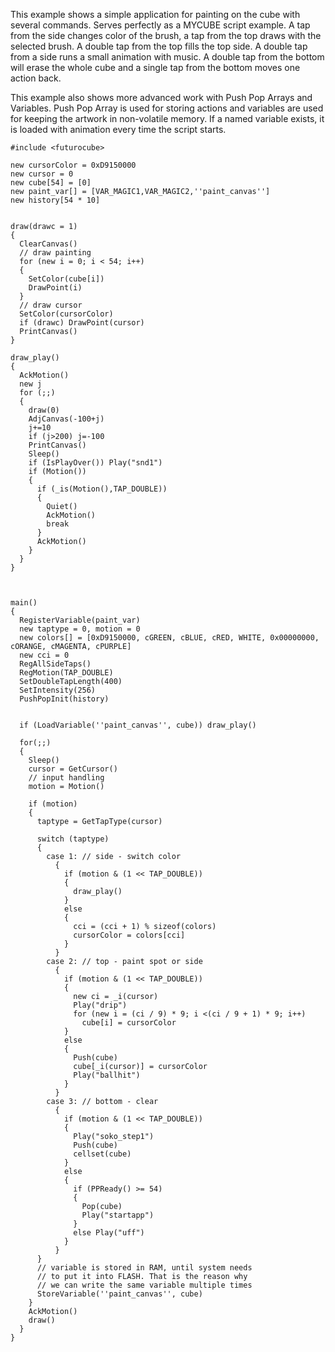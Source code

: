 This example shows a simple application for painting on the cube with several commands. Serves
perfectly as a MYCUBE script example. A tap from the side changes color of the brush, a tap from the
top draws with the selected brush. A double tap from the top fills the top side. A double tap from
a side runs a small animation with music. A double tap from the bottom will erase the whole cube and
a single tap from the bottom moves one action back.

This example also shows more advanced work with Push Pop Arrays and Variables. Push Pop Array
is used for storing actions and variables are used for keeping the artwork in non-volatile memory.
If a named variable exists, it is loaded with animation every time the script starts.

```
#include <futurocube>

new cursorColor = 0xD9150000
new cursor = 0
new cube[54] = [0]
new paint_var[] = [VAR_MAGIC1,VAR_MAGIC2,''paint_canvas'']
new history[54 * 10]


draw(drawc = 1)
{
  ClearCanvas()
  // draw painting
  for (new i = 0; i < 54; i++)
  {
    SetColor(cube[i])
    DrawPoint(i)
  }
  // draw cursor
  SetColor(cursorColor)
  if (drawc) DrawPoint(cursor)
  PrintCanvas()
}

draw_play()
{
  AckMotion()
  new j
  for (;;)
  {
    draw(0)
    AdjCanvas(-100+j)
    j+=10
    if (j>200) j=-100
    PrintCanvas()
    Sleep()
    if (IsPlayOver()) Play("snd1")
    if (Motion())
    {
      if (_is(Motion(),TAP_DOUBLE))
      {
        Quiet()
        AckMotion()
        break
      }
      AckMotion()
    }
  }
}



main()
{
  RegisterVariable(paint_var)
  new taptype = 0, motion = 0
  new colors[] = [0xD9150000, cGREEN, cBLUE, cRED, WHITE, 0x00000000, cORANGE, cMAGENTA, cPURPLE]
  new cci = 0
  RegAllSideTaps()
  RegMotion(TAP_DOUBLE)
  SetDoubleTapLength(400)
  SetIntensity(256)
  PushPopInit(history)


  if (LoadVariable(''paint_canvas'', cube)) draw_play()

  for(;;)
  {
    Sleep()
    cursor = GetCursor()
    // input handling
    motion = Motion()

    if (motion)
    {
      taptype = GetTapType(cursor)

      switch (taptype)
      {
        case 1: // side - switch color
          {
            if (motion & (1 << TAP_DOUBLE))
            {
              draw_play()
            }
            else
            {
              cci = (cci + 1) % sizeof(colors)
              cursorColor = colors[cci]
            }
          }
        case 2: // top - paint spot or side
          {
            if (motion & (1 << TAP_DOUBLE))
            {
              new ci = _i(cursor)
              Play("drip")
              for (new i = (ci / 9) * 9; i <(ci / 9 + 1) * 9; i++)
                cube[i] = cursorColor
            }
            else
            {
              Push(cube)
              cube[_i(cursor)] = cursorColor
              Play("ballhit")
            }
          }
        case 3: // bottom - clear
          {
            if (motion & (1 << TAP_DOUBLE))
            {
              Play("soko_step1")
              Push(cube)
              cellset(cube)
            }
            else
            {
              if (PPReady() >= 54)
              {
                Pop(cube)
                Play("startapp")
              }
              else Play("uff")
            }
          }
      }
      // variable is stored in RAM, until system needs
      // to put it into FLASH. That is the reason why
      // we can write the same variable multiple times
      StoreVariable(''paint_canvas'', cube)
    }
    AckMotion()
    draw()
  }
}
```